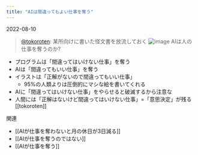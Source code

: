 ```yaml
---
title: "AIは間違ってもよい仕事を奪う"
---
```


2022-08-10
> [@tokoroten](https://twitter.com/tokoroten/status/1557027511875571712?s=21&t=iLeWuuVBbj8u3CVQKv8DKA): 某所向けに書いた怪文書を放流しておく
>  ![image](https://gyazo.com/d05de211049169a62ec0fdbde1b2a3f4/thumb/1000)
AIは人の仕事を奪うのか?
- プログラムは「間違ってはいけない仕事」を奪う
- AIは「間違ってもいい仕事」を奪う
- イラストは「正解がないので間違ってもいい仕事」
    - 95%の人類よりは圧倒的にマシな絵を書いてくれる
- AIに「間違ってはいけない仕事」をやらせると破滅するから注意な
- 人間には「正解はないけど間違ってはいけない仕事」=「意思決定」が残る
[[tokoroten]]

関連
- [[AIが仕事を奪わないと月の休日が3日減る]]
- [[AIが仕事を奪うのではない]]
- [[AIが仕事を奪う]]
